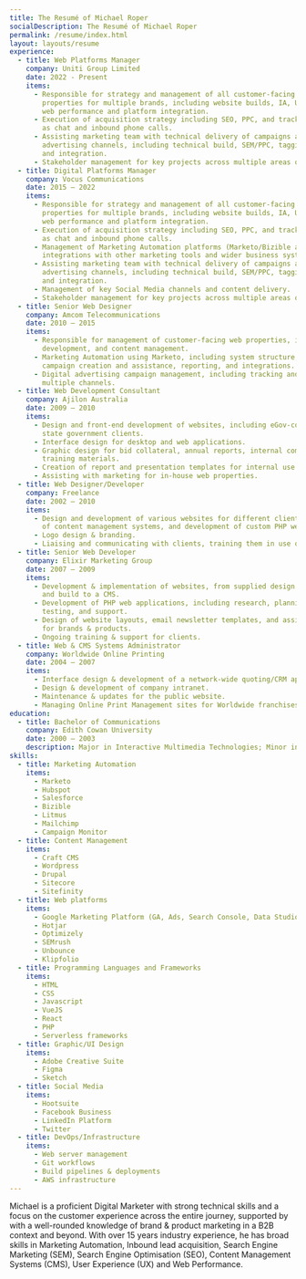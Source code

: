 ```yaml
---
title: The Resumé of Michael Roper
socialDescription: The Resumé of Michael Roper
permalink: /resume/index.html
layout: layouts/resume
experience:
  - title: Web Platforms Manager
    company: Uniti Group Limited
    date: 2022 - Present
    items:
      - Responsible for strategy and management of all customer-facing digital marketing
        properties for multiple brands, including website builds, IA, UX, SEO, DevOps,
        web performance and platform integration.
      - Execution of acquisition strategy including SEO, PPC, and tracking channels such
        as chat and inbound phone calls.
      - Assisting marketing team with technical delivery of campaigns across multiple
        advertising channels, including technical build, SEM/PPC, tagging, attribution
        and integration.
      - Stakeholder management for key projects across multiple areas of the business.
  - title: Digital Platforms Manager
    company: Vocus Communications
    date: 2015 – 2022
    items:
      - Responsible for strategy and management of all customer-facing digital marketing
        properties for multiple brands, including website builds, IA, UX, SEO, DevOps,
        web performance and platform integration.
      - Execution of acquisition strategy including SEO, PPC, and tracking channels such
        as chat and inbound phone calls.
      - Management of Marketing Automation platforms (Marketo/Bizible and Hubspot), and
        integrations with other marketing tools and wider business systems.
      - Assisting marketing team with technical delivery of campaigns across multiple
        advertising channels, including technical build, SEM/PPC, tagging, attribution
        and integration.
      - Management of key Social Media channels and content delivery.
      - Stakeholder management for key projects across multiple areas of the business.
  - title: Senior Web Designer
    company: Amcom Telecommunications
    date: 2010 – 2015
    items:
      - Responsible for management of customer-facing web properties, including design,
        development, and content management.
      - Marketing Automation using Marketo, including system structure, template creation,
        campaign creation and assistance, reporting, and integrations.
      - Digital advertising campaign management, including tracking and reporting across
        multiple channels.
  - title: Web Development Consultant
    company: Ajilon Australia
    date: 2009 – 2010
    items:
      - Design and front-end development of websites, including eGov-compliant sites for
        state government clients.
      - Interface design for desktop and web applications.
      - Graphic design for bid collateral, annual reports, internal communications and
        training materials.
      - Creation of report and presentation templates for internal use.
      - Assisting with marketing for in-house web properties.
  - title: Web Designer/Developer
    company: Freelance
    date: 2002 – 2010
    items:
      - Design and development of various websites for different clients, including deployment
        of content management systems, and development of custom PHP web applications.
      - Logo design & branding.
      - Liaising and communicating with clients, training them in use of CMS.
  - title: Senior Web Developer
    company: Elixir Marketing Group
    date: 2007 – 2009
    items:
      - Development & implementation of websites, from supplied design to HTML/CSS templates,
        and build to a CMS.
      - Development of PHP web applications, including research, planning, development,
        testing, and support.
      - Design of website layouts, email newsletter templates, and assisting with concepts
        for brands & products.
      - Ongoing training & support for clients.
  - title: Web & CMS Systems Administrator
    company: Worldwide Online Printing
    date: 2004 – 2007
    items:
      - Interface design & development of a network-wide quoting/CRM application.
      - Design & development of company intranet.
      - Maintenance & updates for the public website.
      - Managing Online Print Management sites for Worldwide franchises and their clients.
education:
  - title: Bachelor of Communications
    company: Edith Cowan University
    date: 2000 — 2003
    description: Major in Interactive Multimedia Technologies; Minor in Computer Science
skills:
  - title: Marketing Automation
    items:
      - Marketo
      - Hubspot
      - Salesforce
      - Bizible
      - Litmus
      - Mailchimp
      - Campaign Monitor
  - title: Content Management
    items:
      - Craft CMS
      - Wordpress
      - Drupal
      - Sitecore
      - Sitefinity
  - title: Web platforms
    items:
      - Google Marketing Platform (GA, Ads, Search Console, Data Studio)
      - Hotjar
      - Optimizely
      - SEMrush
      - Unbounce
      - Klipfolio
  - title: Programming Languages and Frameworks
    items:
      - HTML
      - CSS
      - Javascript
      - VueJS
      - React
      - PHP
      - Serverless frameworks
  - title: Graphic/UI Design
    items:
      - Adobe Creative Suite
      - Figma
      - Sketch
  - title: Social Media
    items:
      - Hootsuite
      - Facebook Business
      - LinkedIn Platform
      - Twitter
  - title: DevOps/Infrastructure
    items:
      - Web server management
      - Git workflows
      - Build pipelines & deployments
      - AWS infrastructure
---
```


Michael is a proficient Digital Marketer with strong technical skills and a focus on the customer experience across the entire journey, supported by with a well-rounded knowledge of brand & product marketing in a B2B context and beyond. With over 15 years industry experience, he has broad skills in Marketing Automation, Inbound lead acquisition, Search Engine Marketing (SEM), Search Engine Optimisation (SEO), Content Management Systems (CMS), User Experience (UX) and Web Performance.
